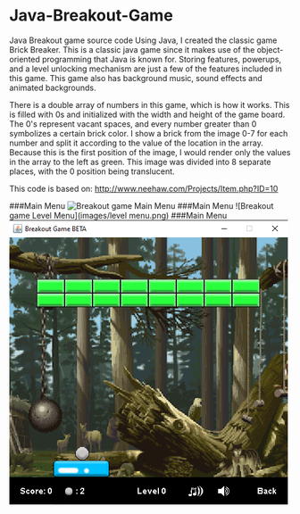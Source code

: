 # Java-Breakout-Game
Java Breakout game source code
Using Java, I created the classic game Brick Breaker. This is a classic java game since it makes use of the object-oriented programming that Java is known for. Storing features, powerups, and a level unlocking mechanism are just a few of the features included in this game. This game also has background music, sound effects and animated backgrounds.

There is a double array of numbers in this game, which is how it works. This is filled with 0s and initialized with the width and height of the game board. The 0's represent vacant spaces, and every number greater than 0 symbolizes a certain brick color. I show a brick from the image 0-7 for each number and split it according to the value of the location in the array. Because this is the first position of the image, I would render only the values in the array to the left as green. This image was divided into 8 separate places, with the 0 position being translucent.

This code is based on:
http://www.neehaw.com/Projects/Item.php?ID=10

###Main Menu
![Breakout game Main Menu](images/BrickBreakerBackground.gif)
###Main Menu
![Breakout game Level Menu](images/level menu.png)
###Main Menu
![Breakout game MainMenu](images/game.png)
